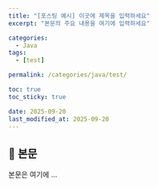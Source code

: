 ```yaml
---
title: "[포스팅 예시] 이곳에 제목을 입력하세요"
excerpt: "본문의 주요 내용을 여기에 입력하세요"

categories:
  - Java
tags:
  - [test]

permalink: /categories/java/test/

toc: true
toc_sticky: true

date: 2025-09-20
last_modified_at: 2025-09-20
---
```


## 🦥 본문

본문은 여기에 ...
